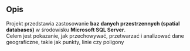 ## Opis
Projekt przedstawia zastosowanie **baz danych przestrzennych (spatial databases)** w środowisku **Microsoft SQL Server**.  
Celem jest pokazanie, jak przechowywać, przetwarzać i analizować dane geograficzne, takie jak punkty, linie czy poligony
